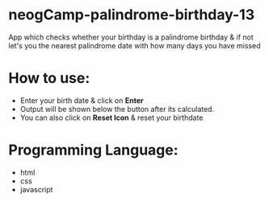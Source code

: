 # neogCamp-palindrome-birthday-13
App which checks whether your birthday is a palindrome birthday &amp; if not let's you the nearest palindrome date with how many days you have missed

# How to use:
 - Enter your birth date & click on **Enter**
 - Output will be shown below the button after its calculated.
 - You can also click on **Reset Icon** & reset your birthdate

# Programming Language:
 - html
 - css 
 - javascript 
